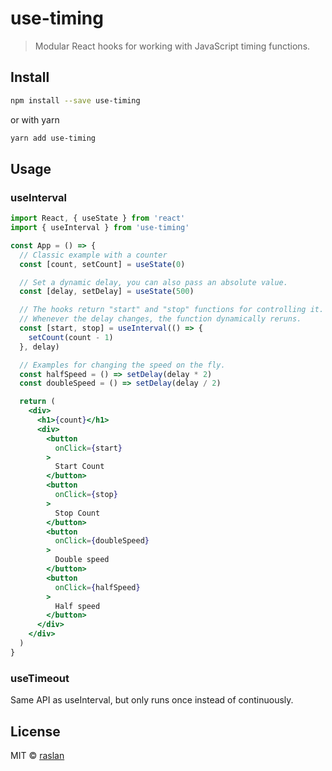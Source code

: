 # use-timing

> Modular React hooks for working with JavaScript timing functions.

## Install

```bash
npm install --save use-timing
```

or with yarn

```bash
yarn add use-timing
```

## Usage

### useInterval

```jsx
import React, { useState } from 'react'
import { useInterval } from 'use-timing'

const App = () => {
  // Classic example with a counter
  const [count, setCount] = useState(0)

  // Set a dynamic delay, you can also pass an absolute value.
  const [delay, setDelay] = useState(500)

  // The hooks return "start" and "stop" functions for controlling it.
  // Whenever the delay changes, the function dynamically reruns.
  const [start, stop] = useInterval(() => {
    setCount(count - 1)
  }, delay)

  // Examples for changing the speed on the fly.
  const halfSpeed = () => setDelay(delay * 2)
  const doubleSpeed = () => setDelay(delay / 2)

  return (
    <div>
      <h1>{count}</h1>
      <div>
        <button
          onClick={start}
        >
          Start Count
        </button>
        <button
          onClick={stop}
        >
          Stop Count
        </button>
        <button
          onClick={doubleSpeed}
        >
          Double speed
        </button>
        <button
          onClick={halfSpeed}
        >
          Half speed
        </button>
      </div>
    </div>
  )
}
```

### useTimeout
Same API as useInterval, but only runs once instead of continuously.

## License

MIT © [raslan](https://github.com/raslan)
